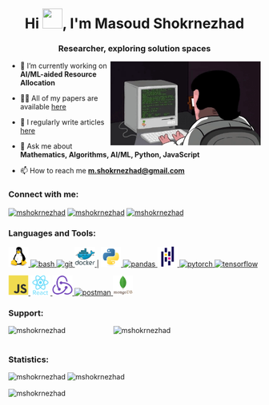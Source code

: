 <h1 align="center">Hi <img src="https://raw.githubusercontent.com/Tarikul-Islam-Anik/Animated-Fluent-Emojis/master/Emojis/Hand%20gestures/Waving%20Hand.png" width="40" height="40"/>, I'm Masoud Shokrnezhad</h1>
<h3 align="center"> Researcher, exploring solution spaces</h3>
<img align="right" width="300" src="coder.gif" />

- 🔭 I’m currently working on **AI/ML-aided Resource Allocation**

- 👨‍💻 All of my papers are available [here](https://scholar.google.com/citations?user=s4pZueEAAAAJ&hl=en)

- 📝 I regularly write articles [here](https://www.linkedin.com/in/mshokrnezhad/)

- 💬 Ask me about **Mathematics, Algorithms, AI/ML, Python, JavaScript**

- 📫 How to reach me **m.shokrnezhad@gmail.com**

<h3 align="left">Connect with me:</h3>
<p align="left">
<a href="https://linkedin.com/in/mshokrnezhad" target="blank"><img align="center" src="https://raw.githubusercontent.com/rahuldkjain/github-profile-readme-generator/master/src/images/icons/Social/linked-in-alt.svg" alt="mshokrnezhad" height="30" width="40" /></a>
<a href="https://twitter.com/mshokrnezhad" target="blank"><img align="center" src="https://raw.githubusercontent.com/rahuldkjain/github-profile-readme-generator/master/src/images/icons/Social/twitter.svg" alt="mshokrnezhad" height="30" width="40" /></a>
<a href="https://instagram.com/mshokrnezhad" target="blank"><img align="center" src="https://raw.githubusercontent.com/rahuldkjain/github-profile-readme-generator/master/src/images/icons/Social/instagram.svg" alt="mshokrnezhad" height="30" width="40" /></a>
</p>

<h3 align="left">Languages and Tools:</h3>
<p align="left"> <a href="https://www.linux.org/" target="_blank" rel="noreferrer"> <img src="https://raw.githubusercontent.com/devicons/devicon/master/icons/linux/linux-original.svg" alt="linux" width="40" height="40"/> </a> <a href="https://www.gnu.org/software/bash/" target="_blank" rel="noreferrer"> <img src="https://www.vectorlogo.zone/logos/gnu_bash/gnu_bash-icon.svg" alt="bash" width="40" height="40"/> </a> <a href="https://git-scm.com/" target="_blank" rel="noreferrer"> <img src="https://www.vectorlogo.zone/logos/git-scm/git-scm-icon.svg" alt="git" width="40" height="40"/> </a> <a href="https://www.docker.com/" target="_blank" rel="noreferrer"> <img src="https://raw.githubusercontent.com/devicons/devicon/master/icons/docker/docker-original-wordmark.svg" alt="docker" width="40" height="40"/> </a> | <a href="https://www.python.org" target="_blank" rel="noreferrer"> <img src="https://raw.githubusercontent.com/devicons/devicon/master/icons/python/python-original.svg" alt="python" width="40" height="40"/> </a> <a href="https://numpy.org/" target="_blank" rel="noreferrer"> <img src="https://numpy.org/images/logo.svg" alt="pandas" width="40" height="40"/> </a> <a href="https://pandas.pydata.org/" target="_blank" rel="noreferrer"> <img src="https://raw.githubusercontent.com/devicons/devicon/2ae2a900d2f041da66e950e4d48052658d850630/icons/pandas/pandas-original.svg" alt="pandas" width="40" height="40"/> </a> <a href="https://pytorch.org/" target="_blank" rel="noreferrer"> <img src="https://www.vectorlogo.zone/logos/pytorch/pytorch-icon.svg" alt="pytorch" width="40" height="40"/> </a> <a href="https://www.tensorflow.org" target="_blank" rel="noreferrer"> <img src="https://www.vectorlogo.zone/logos/tensorflow/tensorflow-icon.svg" alt="tensorflow" width="40" height="40"/> </a> </p>
  
<p align="left"> <a href="https://developer.mozilla.org/en-US/docs/Web/JavaScript" target="_blank" rel="noreferrer"> <img src="https://raw.githubusercontent.com/devicons/devicon/master/icons/javascript/javascript-original.svg" alt="javascript" width="40" height="40"/> </a> <a href="https://reactjs.org/" target="_blank" rel="noreferrer"> <img src="https://raw.githubusercontent.com/devicons/devicon/master/icons/react/react-original-wordmark.svg" alt="react" width="40" height="40"/> </a> <a href="https://redux.js.org" target="_blank" rel="noreferrer"> <img src="https://raw.githubusercontent.com/devicons/devicon/master/icons/redux/redux-original.svg" alt="redux" width="40" height="40"/> </a>   <a href="https://postman.com" target="_blank" rel="noreferrer"> <img src="https://www.vectorlogo.zone/logos/getpostman/getpostman-icon.svg" alt="postman" width="40" height="40"/> </a>   <a href="https://www.mongodb.com/" target="_blank" rel="noreferrer"> <img src="https://raw.githubusercontent.com/devicons/devicon/master/icons/mongodb/mongodb-original-wordmark.svg" alt="mongodb" width="40" height="40"/> </a> </p>

<h3 align="left">Support:</h3>
<p><a href="https://www.buymeacoffee.com/mshokrnezhad"> <img align="left" src="https://cdn.buymeacoffee.com/buttons/v2/default-yellow.png" height="50" width="210" alt="mshokrnezhad" /></a><a href="https://ko-fi.com/mshokrnezhad"> <img align="left" src="https://cdn.ko-fi.com/cdn/kofi3.png?v=3" height="50" width="210" alt="mshokrnezhad" /></a></p>

<br></br>

<h3 align="left">Statistics:</h3>

<img src="https://github-readme-stats.vercel.app/api/top-langs?username=mshokrnezhad&show_icons=true&locale=en&layout=compact" alt="mshokrnezhad"/>

<img src="https://github-readme-stats.vercel.app/api?username=mshokrnezhad&show_icons=true&locale=en" alt="mshokrnezhad" />

<p><img align="center" src="https://github-readme-streak-stats.herokuapp.com/?user=mshokrnezhad&" alt="mshokrnezhad" /></p>
